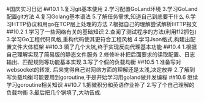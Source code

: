 #国庆实习日记
##10.1
1.复习git基本使用
2.学习配置GoLand环境
3.学习GoLand配置git方法
4.复习Golang基本语法
5.了解任务需求,知道自己到底要干什么
6.学习HTTP协议和用go在TCP层上处理的方法
7.根据自己的理解尝试解析HTTP报文
##10.2
1.学习了一些网络有关的基础知识
2.查阅了测试程序的方法(利用f12抓包)
3.学习Go工程代码风格,重构代码使其更符合工程风格
4.学习Json格式,构建出配置文件大体框架
##10.3
填了几个大坑,终于实现反向代理基本功能
##10.4
1.根据自己理解实现了简易版的静态文件服务
2.修修补补把后面要求的读取配置、日志输出、匹配规则等功能基本实现
3.写了个假的负载均衡
##10.5
1.准备写对websocket的转发. 后来觉得自己对网络方面的理解还是太浅,决定放弃
2.了解到写负载均衡可能要用到goroutine,于是开始学习用goland做并发编程
##10.6
继续学习goroutine相关知识
##10.7
1.把微积分和英语作业补了
2.写了个自己理解的负载均衡
3.最后把几个锅填了,大功告成.